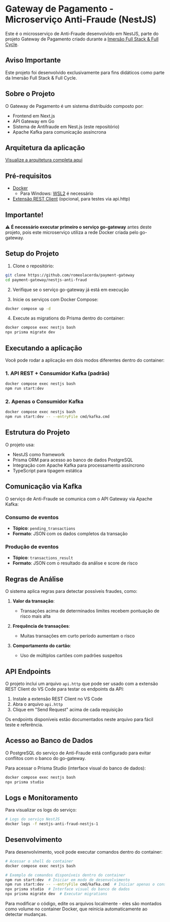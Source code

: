 # Gateway de Pagamento - Microserviço Anti-Fraude (NestJS)

Este é o microsserviço de Anti-Fraude desenvolvido em NestJS, parte do projeto Gateway de Pagamento criado durante a [Imersão Full Stack & Full Cycle](https://imersao.fullcycle.com.br).

## Aviso Importante

Este projeto foi desenvolvido exclusivamente para fins didáticos como parte da Imersão Full Stack & Full Cycle.

## Sobre o Projeto

O Gateway de Pagamento é um sistema distribuído composto por:
- Frontend em Next.js
- API Gateway em Go
- Sistema de Antifraude em Nest.js (este repositório)
- Apache Kafka para comunicação assíncrona

## Arquitetura da aplicação
[Visualize a arquitetura completa aqui](https://link.excalidraw.com/readonly/Nrz6WjyTrn7IY8ZkrZHy)

## Pré-requisitos

- [Docker](https://www.docker.com/get-started)
  - Para Windows: [WSL2](https://docs.docker.com/desktop/windows/wsl/) é necessário
- [Extensão REST Client](https://marketplace.visualstudio.com/items?itemName=humao.rest-client) (opcional, para testes via api.http)

## Importante!

⚠️ **É necessário executar primeiro o serviço go-gateway** antes deste projeto, pois este microserviço utiliza a rede Docker criada pelo go-gateway.

## Setup do Projeto

1. Clone o repositório:
```bash
git clone https://github.com/romeolacerda/payment-gateway
cd payment-gateway/nestjs-anti-fraud
```

2. Verifique se o serviço go-gateway já está em execução

3. Inicie os serviços com Docker Compose:
```bash
docker compose up -d
```

4. Execute as migrations do Prisma dentro do container:
```bash
docker compose exec nestjs bash
npx prisma migrate dev
```

## Executando a aplicação

Você pode rodar a aplicação em dois modos diferentes dentro do container:

### 1. API REST + Consumidor Kafka (padrão)
```bash
docker compose exec nestjs bash
npm run start:dev
```

### 2. Apenas o Consumidor Kafka
```bash
docker compose exec nestjs bash
npm run start:dev -- --entryFile cmd/kafka.cmd
```

## Estrutura do Projeto

O projeto usa:
- NestJS como framework
- Prisma ORM para acesso ao banco de dados PostgreSQL
- Integração com Apache Kafka para processamento assíncrono
- TypeScript para tipagem estática

## Comunicação via Kafka

O serviço de Anti-Fraude se comunica com o API Gateway via Apache Kafka:

### Consumo de eventos
- **Tópico**: `pending_transactions`
- **Formato**: JSON com os dados completos da transação

### Produção de eventos
- **Tópico**: `transactions_result`
- **Formato**: JSON com o resultado da análise e score de risco

## Regras de Análise

O sistema aplica regras para detectar possíveis fraudes, como:

1. **Valor da transação**:
   - Transações acima de determinados limites recebem pontuação de risco mais alta

2. **Frequência de transações**:
   - Muitas transações em curto período aumentam o risco

3. **Comportamento do cartão**:
   - Uso de múltiplos cartões com padrões suspeitos

## API Endpoints

O projeto inclui um arquivo `api.http` que pode ser usado com a extensão REST Client do VS Code para testar os endpoints da API:

1. Instale a extensão REST Client no VS Code
2. Abra o arquivo `api.http`
3. Clique em "Send Request" acima de cada requisição

Os endpoints disponíveis estão documentados neste arquivo para fácil teste e referência.

## Acesso ao Banco de Dados

O PostgreSQL do serviço de Anti-Fraude está configurado para evitar conflitos com o banco do go-gateway.

Para acessar o Prisma Studio (interface visual do banco de dados):

```bash
docker compose exec nestjs bash
npx prisma studio
```

## Logs e Monitoramento

Para visualizar os logs do serviço:

```bash
# Logs do serviço NestJS
docker logs -f nestjs-anti-fraud-nestjs-1
```

## Desenvolvimento

Para desenvolvimento, você pode executar comandos dentro do container:

```bash
# Acessar o shell do container
docker compose exec nestjs bash

# Exemplo de comandos disponíveis dentro do container
npm run start:dev  # Iniciar em modo de desenvolvimento
npm run start:dev -- --entryFile cmd/kafka.cmd  # Iniciar apenas o consumidor Kafka
npx prisma studio  # Interface visual do banco de dados
npx prisma migrate dev  # Executar migrations
```

Para modificar o código, edite os arquivos localmente - eles são montados como volume no container Docker, que reinicia automaticamente ao detectar mudanças.
